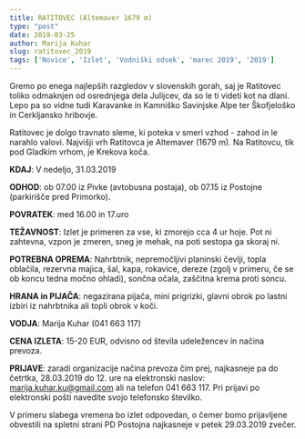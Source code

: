 ```yaml
---
title: RATITOVEC (Altemaver 1679 m)
type: "post"
date: 2019-03-25
author: Marija Kuhar
slug: ratitovec_2019
tags: ['Novice', 'Izlet', 'Vodniški odsek', 'marec 2019', '2019']
---
```


Gremo po enega najlepših razgledov v slovenskih gorah, saj je Ratitovec toliko odmaknjen od osrednjega dela Julijcev, da so le ti videti kot na dlani. Lepo pa so vidne tudi Karavanke in Kamniško Savinjske Alpe ter Škofjeloško in Cerkljansko hribovje.  
<!-- more -->

Ratitovec je dolgo travnato sleme, ki poteka v smeri vzhod - zahod in le narahlo valovi. Najvišji vrh Ratitovca je Altemaver (1679 m). Na Ratitovcu, tik pod Gladkim vrhom, je Krekova koča.

**KDAJ**: V nedeljo, 31.03.2019

**ODHOD**: ob 07.00 iz Pivke (avtobusna postaja), ob 07.15 iz Postojne (parkirišče pred Primorko).

**POVRATEK**: med 16.00 in 17.uro

**TEŽAVNOST**: Izlet je primeren za vse, ki zmorejo cca 4 ur hoje. Pot ni zahtevna, vzpon je zmeren, sneg je mehak, na poti sestopa ga skoraj ni.

**POTREBNA OPREMA**: Nahrbtnik, nepremočljivi planinski čevlji, topla oblačila, rezervna majica, šal, kapa, rokavice, dereze (zgolj v primeru, če se ob koncu tedna močno ohladi), sončna očala, zaščitna krema proti soncu. 

**HRANA in PIJAČA**: negazirana pijača, mini prigrizki, glavni obrok po lastni izbiri iz nahrbtnika ali topli obrok v koči. 

**VODJA**: Marija Kuhar (041 663 117)

**CENA IZLETA**: 15-20 EUR, odvisno od števila udeležencev in načina prevoza.

**PRIJAVE**: zaradi organizacije načina prevoza čim prej, najkasneje pa do četrtka, 28.03.2019 do 12. ure na elektronski naslov: marija.kuhar.ku@gmail.com ali na telefon 041 663 117. Pri prijavi po elektronski pošti navedite svojo telefonsko številko.
 
V primeru slabega vremena bo izlet odpovedan, o čemer bomo prijavljene obvestili na spletni strani PD Postojna najkasneje v petek  29.03.2019 zvečer.
